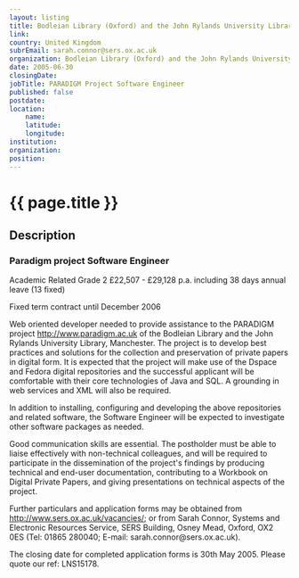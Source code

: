 ```yaml
---
layout: listing
title: Bodleian Library (Oxford) and the John Rylands University Library (Manchester) - PARADIGM Project Software Engineer
link:
country: United Kingdom
subrEmail: sarah.connor@sers.ox.ac.uk
organization: Bodleian Library (Oxford) and the John Rylands University Library (Manchester) 
date: 2005-06-30
closingDate: 
jobTitle: PARADIGM Project Software Engineer
published: false
postdate:
location:
	name: 
	latitude: 
	longitude: 
institution: 
organization: 
position: 
--- 
```



# {{ page.title }}

## Description



<h3>Paradigm project Software Engineer                                                                                                                         </h3>

<p>Academic Related Grade 2 £22,507 - £29,128 p.a. including 38 days annual leave (13 fixed)                                                                                                                                                </p>

</p>Fixed term contract until December 2006</p>                                   
                                                                                
<p>Web oriented developer needed to provide assistance to the PARADIGM project     
<a href="http://www.paradigm.ac.uk"> http://www.paradigm.ac.uk</a> of the Bodleian Library and the John Rylands University Library, Manchester. The project is to develop best practices and solutions for the collection and preservation of private papers in digital form. It is expected that the project will make use of the Dspace and Fedora digital repositories and the successful applicant will be comfortable with their core technologies of Java and SQL. A grounding in         web services and XML will also be required.</p>               
                                                                                
<p>In addition to installing, configuring and developing the above repositories and related software, the Software Engineer will be expected to investigate other software packages as needed.</p>                               
                                                                                
<p>Good communication skills are essential. The postholder must be able to liaise effectively with non-technical colleagues, and will be required to participate in the dissemination of the project's findings by producing technical and end-user documentation, contributing to a Workbook on Digital Private Papers, and giving presentations on technical aspects of the project.</p>                   
                                                                                
<p>Further particulars and application forms may be obtained from                  
<a href="http://www.sers.ox.ac.uk/vacancies/">http://www.sers.ox.ac.uk/vacancies/</a>; or from Sarah Connor, Systems and Electronic Resources Service, SERS Building, Osney Mead, Oxford, OX2 0ES (Tel: 01865 280040; E-mail: sarah.connor@sers.ox.ac.uk).</p>                        
                                                                                
<p>The closing date for completed application forms is 30th May 2005. Please quote our ref: LNS15178.</p>
